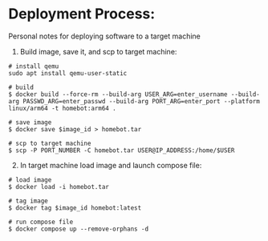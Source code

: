 # Deployment Process:
Personal notes for deploying software to a target machine

1. Build image, save it, and scp to target machine:

```
# install qemu
sudo apt install qemu-user-static

# build
$ docker build --force-rm --build-arg USER_ARG=enter_username --build-arg PASSWD_ARG=enter_passwd --build-arg PORT_ARG=enter_port --platform linux/arm64 -t homebot:arm64 .

# save image
$ docker save $image_id > homebot.tar

# scp to target machine
$ scp -P PORT_NUMBER -C homebot.tar USER@IP_ADDRESS:/home/$USER
```

2. In target machine load image and launch compose file:

```
# load image
$ docker load -i homebot.tar

# tag image
$ docker tag $image_id homebot:latest

# run compose file
$ docker compose up --remove-orphans -d
```